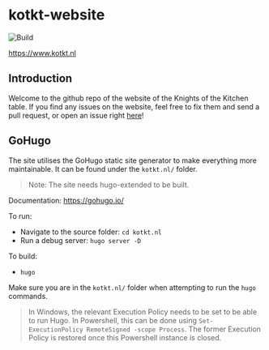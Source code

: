 # kotkt-website
![Build](https://github.com/esrg-knights/kotkt-website/workflows/Build/badge.svg)

https://www.kotkt.nl

## Introduction
Welcome to the github repo of the website of the Knights of the Kitchen table. 
If you find any issues on the website, feel free to fix them and send a pull request, or open an issue right [here](https://github.com/esrg-knights/kotkt-website/issues)!

## GoHugo
The site utilises the GoHugo static site generator to make everything more maintainable. It can be found under the `kotkt.nl/` folder.

> Note: The site needs hugo-extended to be built.

Documentation: https://gohugo.io/

To run:
- Navigate to the source folder: `cd kotkt.nl`
- Run a debug server: `hugo server -D`

To build:
- `hugo`

Make sure you are in the `kotkt.nl/` folder when attempting to run the `hugo` commands.

> In Windows, the relevant Execution Policy needs to be set to be able to run Hugo. In Powershell, this can be done using `Set-ExecutionPolicy RemoteSigned -scope Process`. The former Execution Policy is restored once this Powershell instance is closed.


